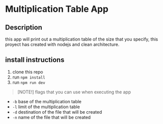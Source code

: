 # Multiplication Table App

## Description

this app will print out a multiplication table of the size that you specify,
this proyect has created with nodejs and clean architecture.

## install instructions

1. clone this repo
2. run `npm install`
3. run `npm run dev`

> [NOTE!]
> flags that you can use when executing the app

- `-b` base of the multiplication table
- `-l` limit of the multiplication table
- `-d` destination of the file that will be created
- `-n` name of the file that will be created
